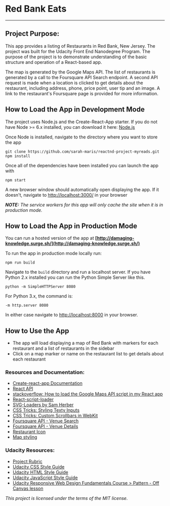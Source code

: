 # Red Bank Eats
---

## Project Purpose:

This app provides a listing of Restaurants in Red Bank, New Jersey.   The project was built for the Udacity Front End Nanodegree Program. The purpose of the project is to demonstrate understanding of the basic structure and operation of a React-based app.

The map is generated by the Google Maps API.  The list of restaurants is generated by a call to the Foursquare API Search endpoint. A second API request is made when a location is clicked to get details about the restaurant, including address, phone, price point, user tip and an image. A link to the restaurant's Foursquare page is provided for more information.

## How to Load the App in Development Mode

The project uses Node.js and the Create-React-App starter.  If you do not have Node >= 6.x installed, you can download it here: [Node.js](https://nodejs.org/en/)

Once Node is installed, navigate to the directory where you want to store the app
```
git clone https://github.com/sarah-maris/reactnd-project-myreads.git
npm install
```
Once all of the dependencies have been installed you can launch the app with
```
npm start
```

A new browser window should automatically open displaying the app.  If it doesn't, navigate to [http://localhost:3000/](http://localhost:3000/) in your browser

***NOTE:*** *The service workers for this app will only cache the site when it is in production mode.*

## How to Load the App in Production Mode

You can run a hosted version of the app at **[http://damaging-knowledge.surge.sh/](http://damaging-knowledge.surge.sh/)**

To run the app in production mode locally run:
```
npm run build
```
Navigate to the `build` directory and run a localhost server.  If you have Python 2.x installed you can run the Python Simple Server like this.
```
python -m SimpleHTTPServer 8080
```
For Python 3.x, the command is:
```
-m http.server 8080
```
In either case navigate to [http://localhost:8000](http://localhost:8000) in your browser.

## How to Use the App
* The app will load displaying a map of Red Bank with markers for each restaurant and a list of restaurants in the sidebar
* Click on a map marker or name on the restaurant list to get details about each restaurant

### Resources and Documentation:
* [Create-react-app Documentation](https://github.com/facebookincubator/create-react-app)
* [React API](https://facebook.github.io/react/docs/react-api.html)
* [stackoverflow: How to load the Google Maps API script in my React app]( https://stackoverflow.com/questions/41709765/how-to-load-the-google-maps-api-script-in-my-react-app-only-when-it-is-require)
* [React-script-loader](https://www.npmjs.com/package/react-async-script-loader)
* [SVG-Loaders by Sam Herber](https://github.com/SamHerbert/SVG-Loaders)
* [CSS Tricks: Styling Texty Inputs](https://css-tricks.com/styling-texty-inputs-only/)
* [CSS Tricks: Custom Scrollbars in WebKit](https://css-tricks.com/custom-scrollbars-in-webkit/)
* [Foursquare API - Venue Search](https://developer.foursquare.com/docs/api/venues/search)
* [Foursquare API - Venue Details](https://developer.foursquare.com/docs/api/venues/details)
* [Restaurant Icon](http://www.pvhc.net/Food-Restaurant-Icon20rrectdjo/)
* [Map styling](http://www.mapstylr.com/map-style-editor/)

### Udacity Resources:
* [Project Rubric](https://review.udacity.com/#!/rubrics/1351/view)
* [Udacity CSS Style Guide](http://udacity.github.io/frontend-nanodegree-styleguide/css.html)
* [Udacity HTML Style Guide](http://udacity.github.io/frontend-nanodegree-styleguide/index.html)
* [Udacity JavaScript Style Guide](http://udacity.github.io/frontend-nanodegree-styleguide/javascript.html)
* [Udacity Responsive Web Design Fundamentals Course > Pattern - Off Canvas lesson](https://classroom.udacity.com/courses/ud893/lessons/3561069759/concepts/35307193050923)


*This project is licensed under the terms of the MIT license.*
